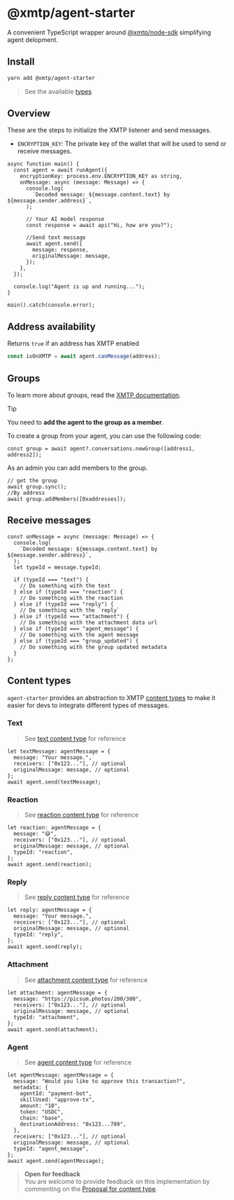 # @xmtp/agent-starter

A convenient TypeScript wrapper around [@xmtp/node-sdk](https://github.com/xmtp/xmtp-js/tree/main/sdks/node-sdk) simplifying agent delopment.

## Install

```bash [yarn]
yarn add @xmtp/agent-starter
```

> See the available [types](https://github.com/ephemeraHQ/xmtp-agents/blob/main/packages/agent-starter/src/lib/types.ts)

## Overview

These are the steps to initialize the XMTP listener and send messages.

- `ENCRYPTION_KEY`: The private key of the wallet that will be used to send or receive messages.

```tsx
async function main() {
  const agent = await runAgent({
    encryptionKey: process.env.ENCRYPTION_KEY as string,
    onMessage: async (message: Message) => {
      console.log(
        `Decoded message: ${message.content.text} by ${message.sender.address}`,
      );

      // Your AI model response
      const response = await api("Hi, how are you?");

      //Send text message
      await agent.send({
        message: response,
        originalMessage: message,
      });
    },
  });

  console.log("Agent is up and running...");
}

main().catch(console.error);
```

## Address availability

Returns `true` if an address has XMTP enabled

```typescript
const isOnXMTP = await agent.canMessage(address);
```

## Groups

To learn more about groups, read the [XMTP documentation](https://docs.agent.org/inboxes/group-permissions).

> [!TIP]
> You need to **add the agent to the group as a member**.

To create a group from your agent, you can use the following code:

```tsx
const group = await agent?.conversations.newGroup([address1, address2]);
```

As an admin you can add members to the group.

```tsx
// get the group
await group.sync();
//By address
await group.addMembers([0xaddresses]);
```

## Receive messages

```tsx
const onMessage = async (message: Message) => {
  console.log(
    `Decoded message: ${message.content.text} by ${message.sender.address}`,
  );
  let typeId = message.typeId;

  if (typeId === "text") {
    // Do something with the text
  } else if (typeId === "reaction") {
    // Do something with the reaction
  } else if (typeId === "reply") {
    // Do something with the `reply`
  } else if (typeId === "attachment") {
    // Do something with the attachment data url
  } else if (typeId === "agent_message") {
    // Do something with the agent message
  } else if (typeId === "group_updated") {
    // Do something with the group updated metadata
  }
};
```

## Content types

`agent-starter` provides an abstraction to XMTP [content types](https://github.com/xmtp/xmtp-js/tree/main/content-types) to make it easier for devs to integrate different types of messages.

### Text

> See [text content type](https://github.com/xmtp/xmtp-js/tree/main/content-types/content-type-reaction) for reference

```tsx
let textMessage: agentMessage = {
  message: "Your message.",
  receivers: ["0x123..."], // optional
  originalMessage: message, // optional
};
await agent.send(textMessage);
```

### Reaction

> See [reaction content type](https://github.com/xmtp/xmtp-js/tree/main/content-types/content-type-text) for reference

```tsx
let reaction: agentMessage = {
  message: "😅",
  receivers: ["0x123..."], // optional
  originalMessage: message, // optional
  typeId: "reaction",
};
await agent.send(reaction);
```

### Reply

> See [reply content type](https://github.com/xmtp/xmtp-js/tree/main/content-types/content-type-reply) for reference

```tsx
let reply: agentMessage = {
  message: "Your message.",
  receivers: ["0x123..."], // optional
  originalMessage: message, // optional
  typeId: "reply",
};
await agent.send(reply);
```

### Attachment

> See [attachment content type](https://github.com/xmtp/xmtp-js/tree/main/content-types/content-type-attachment) for reference

```tsx
let attachment: agentMessage = {
  message: "https://picsum.photos/200/300",
  receivers: ["0x123..."], // optional
  originalMessage: message, // optional
  typeId: "attachment",
};
await agent.send(attachment);
```

### Agent

> See [agent content type](https://github.com/xmtp/xmtp-js/tree/main/content-types/content-type-reaction) for reference

```tsx
let agentMessage: agentMessage = {
  message: "Would you like to approve this transaction?",
  metadata: {
    agentId: "payment-bot",
    skillUsed: "approve-tx",
    amount: "10",
    token: "USDC",
    chain: "base",
    destinationAddress: "0x123...789",
  },
  receivers: ["0x123..."], // optional
  originalMessage: message, // optional
  typeId: "agent_message",
};
await agent.send(agentMessage);
```

> **Open for feedback**  
> You are welcome to provide feedback on this implementation by commenting on the [Proposal for content type](https://community.xmtp.org/).
